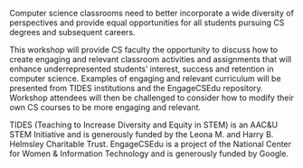 Computer science classrooms need to better incorporate a wide diversity of perspectives and provide equal opportunities for all students pursuing CS degrees and subsequent careers.

This workshop will provide CS faculty the opportunity to discuss how to create engaging and relevant classroom activities and assignments that will enhance underrepresented students’ interest, success and retention in computer science. Examples of engaging and relevant curriculum will be presented from TIDES institutions and the EngageCSEdu repository. Workshop attendees will then be challenged to consider how to modify their own CS courses to be more engaging and relevant.

TIDES (Teaching to Increase Diversity and Equity in STEM) is an AAC&U STEM Initiative and is generously funded by the Leona M. and Harry B. Helmsley Charitable Trust. EngageCSEdu is a project of the National Center for Women & Information Technology and is generously funded by Google.
